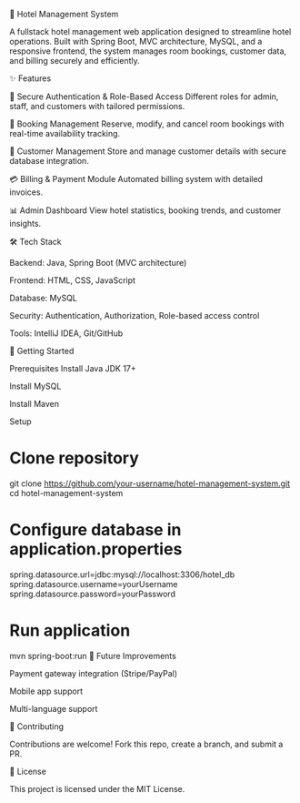 🏨 Hotel Management System

A fullstack hotel management web application designed to streamline hotel operations. Built with Spring Boot, MVC architecture, MySQL, and a responsive frontend, the system manages room bookings, customer data, and billing securely and efficiently.

✨ Features

🔑 Secure Authentication & Role-Based Access
Different roles for admin, staff, and customers with tailored permissions.

📅 Booking Management
Reserve, modify, and cancel room bookings with real-time availability tracking.

👤 Customer Management
Store and manage customer details with secure database integration.

💳 Billing & Payment Module
Automated billing system with detailed invoices.

📊 Admin Dashboard
View hotel statistics, booking trends, and customer insights.

🛠️ Tech Stack

Backend: Java, Spring Boot (MVC architecture)

Frontend: HTML, CSS, JavaScript

Database: MySQL

Security: Authentication, Authorization, Role-based access control

Tools: IntelliJ IDEA, Git/GitHub

🚀 Getting Started

Prerequisites
Install Java JDK 17+

Install MySQL

Install Maven

Setup

# Clone repository
git clone https://github.com/your-username/hotel-management-system.git
cd hotel-management-system

# Configure database in application.properties
spring.datasource.url=jdbc:mysql://localhost:3306/hotel_db
spring.datasource.username=yourUsername
spring.datasource.password=yourPassword

# Run application
mvn spring-boot:run
📌 Future Improvements

Payment gateway integration (Stripe/PayPal)

Mobile app support

Multi-language support

🤝 Contributing

Contributions are welcome! Fork this repo, create a branch, and submit a PR.

📜 License

This project is licensed under the MIT License.

